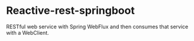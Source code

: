# Reactive-rest-springboot

 RESTful web service with Spring WebFlux  and then consumes that service with a WebClient.
